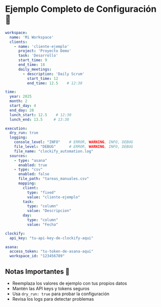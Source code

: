 # Ejemplo Completo de Configuración 📝

```yaml
workspace:
  name: 'Mi Workspace'
  clients:
    - name: 'cliente-ejemplo'
      project: 'Proyecto Demo'
      task: 'Desarrollo'
      start_time: 9
      end_time: 18
      daily_meetings:
        - description: 'Daily Scrum'
          start_time: 12
          end_time: 12.5    # 12:30

time:
  year: 2025
  month: 2
  start_day: 4
  end_day: 28
  lunch_start: 12.5    # 12:30
  lunch_end: 13.5     # 13:30

execution:
  dry_run: true
  logging:
    console_level: "INFO"    # ERROR, WARNING, INFO, DEBUG
    file_level: "DEBUG"      # ERROR, WARNING, INFO, DEBUG
    file_name: "clockify_automation.log"
  sources:
    - type: "asana"
      enabled: true
    - type: "csv"
      enabled: false
      file_path: "tareas_manuales.csv"
      mapping:
        client:
          type: "fixed"
          value: "cliente-ejemplo"
        task:
          type: "column"
          value: "Descripcion"
        day:
          type: "column"
          value: "Fecha"

clockify:
  api_key: "tu-api-key-de-clockify-aqui"

asana:
  access_token: "tu-token-de-asana-aqui"
  workspace_id: "123456789"
```

## Notas Importantes 📌

- Reemplaza los valores de ejemplo con tus propios datos
- Mantén las API keys y tokens seguros
- Usa `dry_run: true` para probar la configuración
- Revisa los logs para detectar problemas 